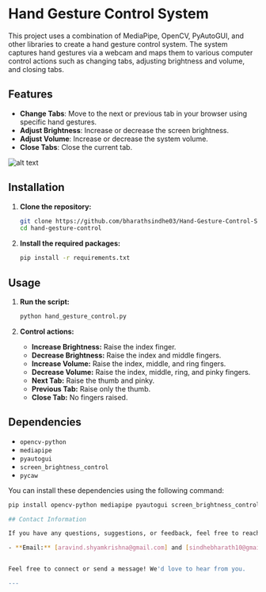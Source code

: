 # Hand Gesture Control System

This project uses a combination of MediaPipe, OpenCV, PyAutoGUI, and other libraries to create a hand gesture control system. The system captures hand gestures via a webcam and maps them to various computer control actions such as changing tabs, adjusting brightness and volume, and closing tabs.

## Features

- **Change Tabs**: Move to the next or previous tab in your browser using specific hand gestures.
- **Adjust Brightness**: Increase or decrease the screen brightness.
- **Adjust Volume**: Increase or decrease the system volume.
- **Close Tabs**: Close the current tab.

![alt text](https://github.com/bharathsindhe03/Hand-Gesture-Control-System/blob/main/img/img1.jpg)

## Installation

1. **Clone the repository:**
    ```sh
    git clone https://github.com/bharathsindhe03/Hand-Gesture-Control-System.git
    cd hand-gesture-control
    ```


2. **Install the required packages:**
    ```sh
    pip install -r requirements.txt
    ```

## Usage

1. **Run the script:**
    ```sh
    python hand_gesture_control.py
    ```

2. **Control actions:**
    - **Increase Brightness:** Raise the index finger.
    - **Decrease Brightness:** Raise the index and middle fingers.
    - **Increase Volume:** Raise the index, middle, and ring fingers.
    - **Decrease Volume:** Raise the index, middle, ring, and pinky fingers.
    - **Next Tab:** Raise the thumb and pinky.
    - **Previous Tab:** Raise only the thumb.
    - **Close Tab:** No fingers raised.

## Dependencies

- `opencv-python`
- `mediapipe`
- `pyautogui`
- `screen_brightness_control`
- `pycaw`

You can install these dependencies using the following command:
```sh
pip install opencv-python mediapipe pyautogui screen_brightness_control pycaw

## Contact Information

If you have any questions, suggestions, or feedback, feel free to reach out:

- **Email:** [aravind.shyamkrishna@gmail.com] and [sindhebharath10@gmail.com]


Feel free to connect or send a message! We'd love to hear from you.

---
